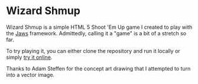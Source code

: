 Wizard Shmup
============

Wizard Shmup is a simple HTML 5 Shoot 'Em Up game I created to play with the [Jaws](https://github.com/ippa/jaws) framework. Admittedly, calling it a "game" is a bit of a stretch so far.

To try playing it, you can either clone the repository and run it locally or simply [try it online](https://dl.dropbox.com/u/44327900/wizard_shmup/index.html).

Thanks to Adam Steffen for the concept art drawing that I attempted to turn into a vector image.
